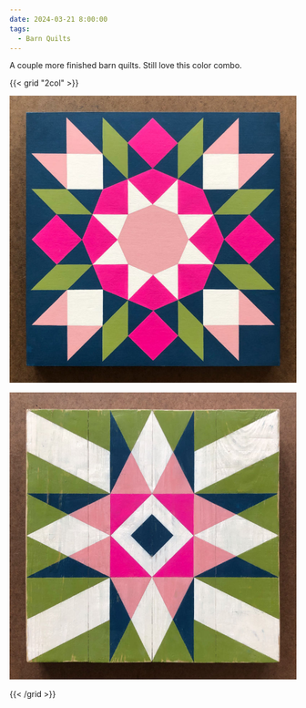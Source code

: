 ```yaml
---
date: 2024-03-21 8:00:00
tags:
  - Barn Quilts
---
```


A couple more finished barn quilts. Still love this color combo.

{{< grid "2col" >}}

![1](01.jpg)

![2](02.jpg)

{{< /grid >}}

